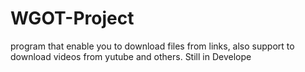 # WGOT-Project
program that enable you to download files from links, also support to download videos from yutube  and others. Still in Develope
